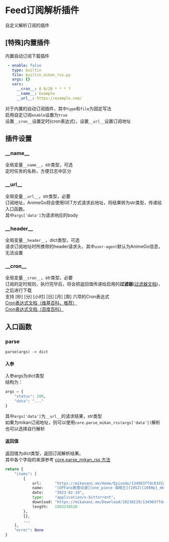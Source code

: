 # Feed订阅解析插件
自定义解析订阅的插件

## [特殊]内置插件
内置自动订阅下载插件  
```yaml
 - enable: false
   type: builtin
   file: builtin_mikan_rss.py
   args: {}
   vars:
     __cron__: 0 0/20 * * * ?
     __name__: Example
     __url__: https://example.com/
``` 
对于内置的自动订阅插件，其中`type`和`file`为固定写法  
启用自定订阅`enable`设置为`true`  
设置`__cron__`设置定时(cron表达式)，设置`__url__`设置订阅地址  

## 插件设置

### \_\_name\_\_
全局变量`__name__`，str类型，可选  
定时任务的名称，方便日志中区分

### \_\_url\_\_
全局变量`__url__`，str类型，必要  
订阅地址，AnimeGo将会使用GET方式请求此地址，将结果转为str类型，传递给入口函数。  
其中`args['data']`为请求响应的body  

### \_\_header\_\_
全局变量`__header__`，dict类型，可选  
请求订阅地址时所携带的header请求头，其中`user-agent`默认为AnimeGo信息，无法设置

### \_\_cron\_\_
全局变量`__cron__`，str类型，必要  
订阅的定时规则，执行完毕后，将会把返回值传递给启用的**过滤器**([过滤器文档](../filter/README.md))，之后进行下载    
支持 [秒] [分] [小时] [日] [月] [周] 六项的Cron表达式    
[Cron表达式文档（维基百科，推荐）](https://zh.wikipedia.org/wiki/Cron)  
[Cron表达式文档（百度百科）](https://baike.baidu.com/item/cron/10952601)


## 入口函数
### parse

`parse(args) -> dict`
#### 入参
入参args为dict类型  
结构为：
```python
args = {
    "status": 200,
    "data": "..."
}
```
其中`args['data']`为`__url__`的请求结果，str类型  
如果为mikan订阅地址，则可以使用`core.parse_mikan_rss(args['data'])`解析  
也可以选择自行解析  

#### 返回值
返回值为dict类型，返回订阅解析结果。  
其中各个字段的来源参考 [core.parse_mikan_rss 方法](../README.md)  
```python
return {
    "items": [
        {
            url:      "https://mikanani.me/Home/Episode/134903ffdc03d1e7b2f3440191ac0f18720a9ff0",
            name:     "[OPFans枫雪动漫][one_piece 海贼王][1052][1080p]_mkv[周日版]",
            date:     "2023-02-19",
            type:     "application/x-bittorrent",
            download: "https://mikanani.me/Download/20230219/134903ffdc03d1e7b2f3440191ac0f18720a9ff0.torrent",
            length:   1503238528
        },
        {},
        ...
    ],
    "error": None
}
```
